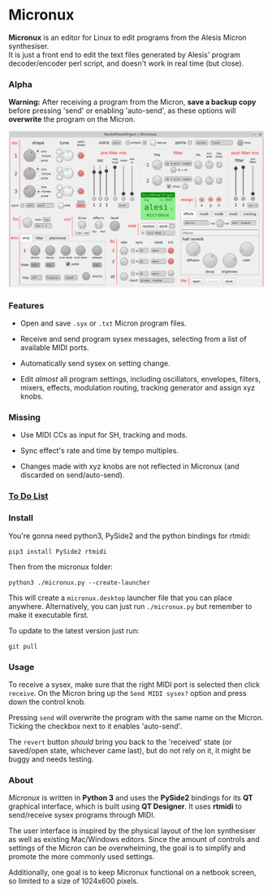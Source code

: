 # Micronux

**Micronux** is an editor for Linux to edit programs from the Alesis Micron synthesiser.  
It is just a front end to edit the text files generated by Alesis' program decoder/encoder perl script, and doesn't work in real time (but close).


### Alpha

**Warning:** After receiving a program from the Micron, **save a backup copy** before pressing 'send' or enabling 'auto-send', as these options will **overwrite** the program on the Micron.


![screenshot of micronux](docs/screenshot.jpg)


### Features

  - Open and save `.syx` or `.txt` Micron program files.

  - Receive and send program sysex messages, selecting from a list of available MIDI ports.

  - Automatically send sysex on setting change.

  - Edit *almost* all program settings, including oscillators, envelopes, filters, mixers, effects, modulation routing, tracking generator and assign xyz knobs.


### Missing

  - Use MIDI CCs as input for SH, tracking and mods.

  - Sync effect's rate and time by tempo multiples.

  - Changes made with xyz knobs are not reflected in Micronux (and discarded on send/auto-send).


### [To Do List](docs/TODO.md)


### Install


You're gonna need python3, PySide2 and the python bindings for rtmidi:

    pip3 install PySide2 rtmidi

Then from the micronux folder:

    python3 ./micronux.py --create-launcher

This will create a `micronux.desktop` launcher file that you can place anywhere. Alternatively, you can just run `./micronux.py` but remember to make it executable first.

To update to the latest version just run:

    git pull

### Usage

To receive a sysex, make sure that the right MIDI port is selected then click `receive`. On the Micron bring up the `Send MIDI sysex?` option and press down the control knob.

Pressing `send` will overwrite the program with the same name on the Micron. Ticking the checkbox next to it enables 'auto-send'.

The `revert` button *should* bring you back to the 'received' state (or saved/open state, whichever came last), but do not rely on it, it might be buggy and needs testing.


### About

*Micronux* is written in **Python 3** and uses the **PySide2** bindings for its **QT** graphical interface, which is built using **QT Designer**. It uses **rtmidi** to send/receive sysex programs through MIDI.

The user interface is inspired by the physical layout of the Ion synthesiser as well as existing Mac/Windows editors. Since the amount of controls and settings of the Micron can be overwhelming, the goal is to simplify and promote the more commonly used settings.

Additionally, one goal is to keep Micronux functional on a netbook screen, so limited to a size of 1024x600 pixels.
